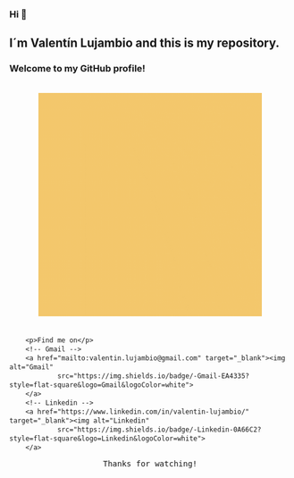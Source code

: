 ### Hi 👋
## I´m Valentín Lujambio and this is my repository. 
### Welcome to my GitHub profile!

<br/>
<div align="center" >
<img src="https://github.com/pachulujambio/pachulujambio/blob/main/Hi!.gif" alt="Valentin Lujambio"  width="400" height="400"/>
</div>
<br/>

<!-- Social Links -->
        <p>Find me on</p>
        <!-- Gmail -->
        <a href="mailto:valentin.lujambio@gmail.com" target="_blank"><img alt="Gmail"
                src="https://img.shields.io/badge/-Gmail-EA4335?style=flat-square&logo=Gmail&logoColor=white">
        </a>
        <!-- Linkedin -->
        <a href="https://www.linkedin.com/in/valentin-lujambio/" target="_blank"><img alt="Linkedin"
                src="https://img.shields.io/badge/-Linkedin-0A66C2?style=flat-square&logo=Linkedin&logoColor=white">
        </a>
        
<!-- Footer -->
<samp>
    <p align="center">
        Thanks for watching!
    </p>
</samp>
